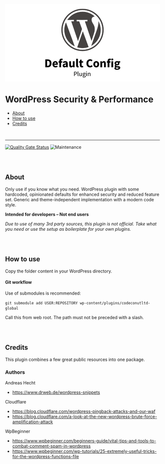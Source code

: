 ![Angular Snippet Collection](teaser.png)

# WordPress Security & Performance

- [About](#about)
- [How to use](#how-to-use)
- [Credits](#credits)

<br>

---

[![Quality Gate Status](https://sonarcloud.io/api/project_badges/measure?project=Codeconut-Ltd_WordPress-Plugin-Default-Config&metric=alert_status)](https://sonarcloud.io/dashboard?id=Codeconut-Ltd_WordPress-Plugin-Default-Config)
![Maintenance](https://img.shields.io/static/v1?label=maintained&message=unregular&color=inactive)

<br><br>

## About

Only use if you know what you need. WordPress plugin with some hardcoded, opinionated defaults for enhanced security and reduced feature set. Generic and theme-independent implementation with a modern code style.

**Intended for developers – Not end users**

_Due to use of many 3rd party sources, this plugin is not official. Take what you need or use the setup as boilerplate for your own plugins._

<br><br>

## How to use

Copy the folder content in your WordPress directory.

#### Git workflow

Use of submodules is recommended:

`git submodule add USER:REPOSITORY wp-content/plugins/codeconutltd-global`

Call this from web root. The path must not be preceded with a slash.

<br><br>

## Credits

This plugin combines a few great public resources into one package.

### Authors

Andreas Hecht

- https://www.drweb.de/wordpress-snippets

Cloudflare

- https://blog.cloudflare.com/wordpress-pingback-attacks-and-our-waf
- https://blog.cloudflare.com/a-look-at-the-new-wordpress-brute-force-amplification-attack

WpBeginner

- https://www.wpbeginner.com/beginners-guide/vital-tips-and-tools-to-combat-comment-spam-in-wordpress
- https://www.wpbeginner.com/wp-tutorials/25-extremely-useful-tricks-for-the-wordpress-functions-file
